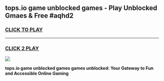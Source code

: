 
## tops.io game unblocked games - Play Unblocked Gmaes & Free #aqhd2
<h3>
<a href="https://premium.freeplayer.one?title=tops.io_game_unblocked_games&ref=01M">CLICK TO PLAY</a></h3>
<hr>

<h3>
<a href="https://premium.freeplayer.one?title=tops.io_game_unblocked_games&ref=01M">CLICK 2 PLAY</a>
  
</h3>

<a href="https://premium.freeplayer.one?title=tops.io_game_unblocked_games&ref=01M"><img src="https://clearcache.store/games.png"></a>


**tops.io game unblocked games games unblocked: Your Gateway to Fun and Accessible Online Gaming**
